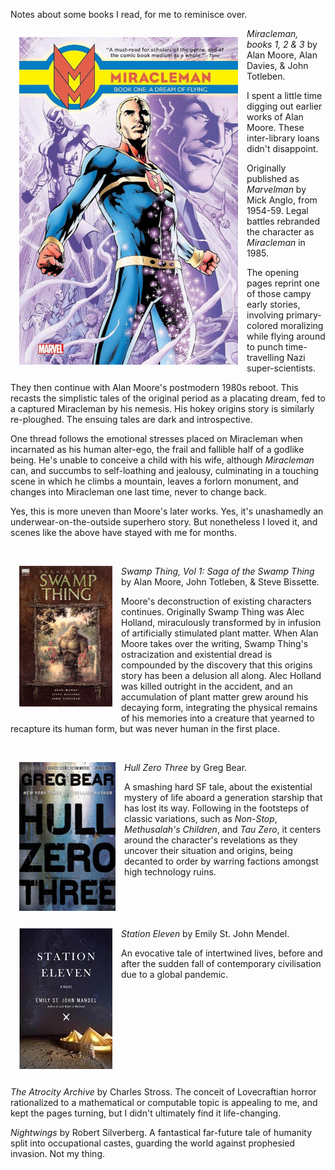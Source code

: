 <!--
.. title: Recent Books
.. slug: june-books
.. date: 2019-06-20 10:17:46-05:00
.. tags: media,books,fiction,science-fiction,comics,novel
.. link: 
.. description: 
.. type: text
-->


Notes about some books I read, for me to reminisce over.

<img src="/files/2019/06/miracleman.jpg"
style="float: left; padding: 1em">

_Miracleman, books 1, 2 & 3_ by Alan Moore, Alan Davies, & John Totleben.

I spent a little time digging out earlier works of Alan Moore. These
inter-library loans didn't disappoint.

Originally published as _Marvelman_ by Mick Anglo, from
1954-59. Legal battles rebranded the character as _Miracleman_ in 1985.

The opening pages reprint one of those campy early stories, involving
primary-colored moralizing while flying around to punch time-travelling Nazi
super-scientists.

They then continue with Alan Moore's postmodern 1980s reboot. This recasts the
simplistic tales of the original period as a placating dream, fed to a captured
Miracleman by his nemesis. His hokey origins story is similarly re-ploughed. The
ensuing tales are dark and introspective.

One thread follows the emotional stresses placed on Miracleman when incarnated
as his human alter-ego, the frail and fallible half of a godlike being. He's
unable to conceive a child with his wife, although _Miracleman_ can, and
succumbs to self-loathing and jealousy, culminating in a touching scene in
which he climbs a mountain, leaves a forlorn monument, and changes into
Miracleman one last time, never to change back.

Yes, this is more uneven than Moore's later works. Yes, it's unashamedly an
underwear-on-the-outside superhero story. But nonetheless I loved it, and
scenes like the above have stayed with me for months.

<br style="clear: both" />
<img src="/files/2019/06/swamp-thing-vol-1.jpg"
style="float: left; padding: 1em">

_Swamp Thing, Vol 1: Saga of the Swamp Thing_ by Alan Moore, John Totleben, & Steve Bissette.

Moore's deconstruction of existing characters continues. Originally Swamp
Thing was Alec Holland, miraculously transformed by in infusion of
artificially stimulated plant matter. When Alan Moore takes over the writing,
Swamp Thing's ostracization and existential dread is compounded by the
discovery that this origins story has been a delusion all along. Alec Holland
was killed outright in the accident, and an accumulation of plant matter grew
around his decaying form, integrating the physical remains of his memories
into a creature that yearned to recapture its human form, but was never human
in the first place.

<br style="clear: both" />
<img src="/files/2019/06/hull-zero-three.jpg"
style="float: left; padding: 1em">

_Hull Zero Three_ by Greg Bear.

A smashing hard SF tale, about the existential mystery of life aboard a
generation starship that has lost its way. Following in the footsteps of
classic variations, such as _Non-Stop_, _Methusalah's Children_, and _Tau
Zero_, it centers around the character's revelations as they uncover their
situation and origins, being decanted to order by warring factions amongst
high technology ruins.

<br style="clear: both" />
<img src="/files/2019/06/station-eleven.jpg"
style="float: left; padding: 1em">

_Station Eleven_ by Emily St. John Mendel.

An evocative tale of intertwined lives, before and after the sudden fall of
contemporary civilisation due to a global pandemic.

<br style="clear: both" />

_The Atrocity Archive_ by Charles Stross. The conceit of Lovecraftian horror
rationalized to a mathematical or computable topic is appealing to me, and
kept the pages turning, but I didn't ultimately find it life-changing.

_Nightwings_ by Robert Silverberg. A fantastical far-future tale of humanity
split into occupational castes, guarding the world against prophesied
invasion. Not my thing.
